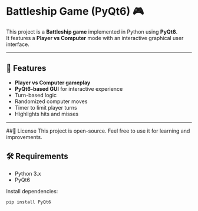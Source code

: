 # Battleship Game (PyQt6) 🎮

This project is a **Battleship game** implemented in Python using **PyQt6**.  
It features a **Player vs Computer** mode with an interactive graphical user interface.

---

## 🔹 Features
- **Player vs Computer gameplay**
- **PyQt6-based GUI** for interactive experience
- Turn-based logic
- Randomized computer moves
- Timer to limit player turns 
- Highlights hits and misses

---

##📜 License
This project is open-source. Feel free to use it for learning and improvements.

## 🛠 Requirements
- Python 3.x
- PyQt6

Install dependencies:
```bash
pip install PyQt6


